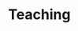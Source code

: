 ---
layout: page
permalink: /teaching/
title: Teaching
description: This page will contain materials for the Physics IA Course at Emmanuel College, Cambridge.
nav: true
nav_order: 1
---